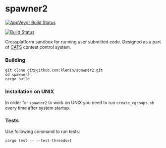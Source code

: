 # spawner2

[![AppVeyor Build Status](https://ci.appveyor.com/api/projects/status/github/klenin/spawner2?svg=true)](https://ci.appveyor.com/project/klenin/spawner2)

[![Build Status](https://travis-ci.com/klenin/spawner2.svg)](https://travis-ci.com/klenin/spawner2)

Crossplatform sandbox for running user submitted code. Designed as a part of [CATS](https://github.com/klenin/cats-judge) contest control system.

### Building
```
git clone git@github.com:klenin/spawner2.git
cd spawner2
cargo build
```

### Installation on UNIX
In order for `spawner2` to work on UNIX you need to run `create_cgroups.sh`  every time after system startup.

### Tests
Use following command to run tests:
```
cargo test -- --test-threads=1
```